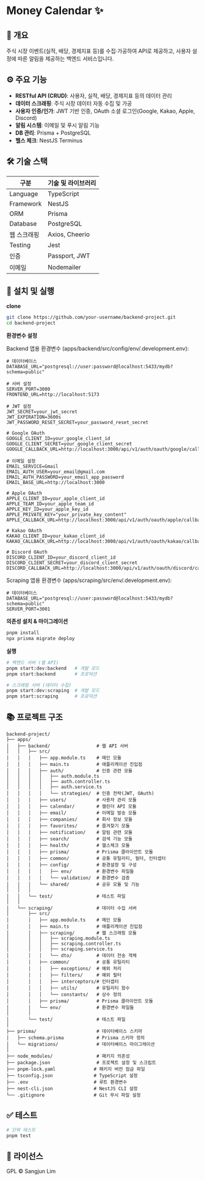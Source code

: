# Money Calendar ✨

## 📖 개요

주식 시장 이벤트(실적, 배당, 경제지표 등)를 수집·가공하여 API로 제공하고, 사용자 설정에 따른 알림을 제공하는 백엔드 서비스입니다.

## ⚙️ 주요 기능

- **RESTful API (CRUD)**: 사용자, 실적, 배당, 경제지표 등의 데이터 관리
- **데이터 스크래핑**: 주식 시장 데이터 자동 수집 및 가공
- **사용자 인증/인가**: JWT 기반 인증, OAuth 소셜 로그인(Google, Kakao, Apple, Discord)
- **알림 시스템**: 이메일 및 푸시 알림 기능
- **DB 관리**: Prisma + PostgreSQL
- **헬스 체크**: NestJS Terminus

## 🛠️ 기술 스택

| 구분        | 기술 및 라이브러리 |
| ----------- | ------------------ |
| Language    | TypeScript         |
| Framework   | NestJS             |
| ORM         | Prisma             |
| Database    | PostgreSQL         |
| 웹 스크래핑 | Axios, Cheerio     |
| Testing     | Jest               |
| 인증        | Passport, JWT      |
| 이메일      | Nodemailer         |

## 🚀 설치 및 실행

**clone**

```bash
git clone https://github.com/your-username/backend-project.git
cd backend-project
```

**환경변수 설정**

Backend 앱용 환경변수 (apps/backend/src/config/env/.development.env):

```
# 데이터베이스
DATABASE_URL="postgresql://user:password@localhost:5433/mydb?schema=public"

# 서버 설정
SERVER_PORT=3000
FRONTEND_URL=http://localhost:5173

# JWT 설정
JWT_SECRET=your_jwt_secret
JWT_EXPIRATION=3600s
JWT_PASSWORD_RESET_SECRET=your_password_reset_secret

# Google OAuth
GOOGLE_CLIENT_ID=your_google_client_id
GOOGLE_CLIENT_SECRET=your_google_client_secret
GOOGLE_CALLBACK_URL=http://localhost:3000/api/v1/auth/oauth/google/callback

# 이메일 설정
EMAIL_SERVICE=Gmail
EMAIL_AUTH_USER=your_email@gmail.com
EMAIL_AUTH_PASSWORD=your_email_app_password
EMAIL_BASE_URL=http://localhost:3000

# Apple OAuth
APPLE_CLIENT_ID=your_apple_client_id
APPLE_TEAM_ID=your_apple_team_id
APPLE_KEY_ID=your_apple_key_id
APPLE_PRIVATE_KEY="your_private_key_content"
APPLE_CALLBACK_URL=http://localhost:3000/api/v1/auth/oauth/apple/callback

# Kakao OAuth
KAKAO_CLIENT_ID=your_kakao_client_id
KAKAO_CALLBACK_URL=http://localhost:3000/api/v1/auth/oauth/kakao/callback

# Discord OAuth
DISCORD_CLIENT_ID=your_discord_client_id
DISCORD_CLIENT_SECRET=your_discord_client_secret
DISCORD_CALLBACK_URL=http://localhost:3000/api/v1/auth/oauth/discord/callback
```

Scraping 앱용 환경변수 (apps/scraping/src/env/.development.env):

```
# 데이터베이스
DATABASE_URL="postgresql://user:password@localhost:5433/mydb?schema=public"
SERVER_PORT=3001
```

**의존성 설치 & 마이그레이션**

```bash
pnpm install
npx prisma migrate deploy
```

**실행**

```bash
# 백엔드 서버 (웹 API)
pnpm start:dev:backend   # 개발 모드
pnpm start:backend       # 프로덕션

# 스크래핑 서버 (데이터 수집)
pnpm start:dev:scraping  # 개발 모드
pnpm start:scraping      # 프로덕션
```

## 📚 프로젝트 구조

```
backend-project/
├── apps/
│   ├── backend/                 # 웹 API 서버
│   │   ├── src/
│   │   │   ├── app.module.ts    # 메인 모듈
│   │   │   ├── main.ts          # 애플리케이션 진입점
│   │   │   ├── auth/            # 인증 관련 모듈
│   │   │   │   ├── auth.module.ts
│   │   │   │   ├── auth.controller.ts
│   │   │   │   ├── auth.service.ts
│   │   │   │   └── strategies/  # 인증 전략(JWT, OAuth)
│   │   │   ├── users/           # 사용자 관리 모듈
│   │   │   ├── calendar/        # 캘린더 API 모듈
│   │   │   ├── email/           # 이메일 발송 모듈
│   │   │   ├── companies/       # 회사 정보 모듈
│   │   │   ├── favorites/       # 즐겨찾기 모듈
│   │   │   ├── notification/    # 알림 관련 모듈
│   │   │   ├── search/          # 검색 기능 모듈
│   │   │   ├── health/          # 헬스체크 모듈
│   │   │   ├── prisma/          # Prisma 클라이언트 모듈
│   │   │   ├── common/          # 공통 유틸리티, 필터, 인터셉터
│   │   │   ├── config/          # 환경설정 및 구성
│   │   │   │   ├── env/         # 환경변수 파일들
│   │   │   │   └── validation/  # 환경변수 검증
│   │   │   └── shared/          # 공유 모듈 및 기능
│   │   │
│   │   └── test/                # 테스트 파일
│   │
│   └── scraping/                # 데이터 수집 서버
│       ├── src/
│       │   ├── app.module.ts    # 메인 모듈
│       │   ├── main.ts          # 애플리케이션 진입점
│       │   ├── scraping/        # 웹 스크래핑 모듈
│       │   │   ├── scraping.module.ts
│       │   │   ├── scraping.controller.ts
│       │   │   ├── scraping.service.ts
│       │   │   └── dto/         # 데이터 전송 객체
│       │   ├── common/          # 공통 유틸리티
│       │   │   ├── exceptions/  # 예외 처리
│       │   │   ├── filters/     # 예외 필터
│       │   │   ├── interceptors/# 인터셉터
│       │   │   ├── utils/       # 유틸리티 함수
│       │   │   └── constants/   # 상수 정의
│       │   ├── prisma/          # Prisma 클라이언트 모듈
│       │   └── env/             # 환경변수 파일들
│       │
│       └── test/                # 테스트 파일
│
├── prisma/                      # 데이터베이스 스키마
│   ├── schema.prisma            # Prisma 스키마 정의
│   └── migrations/              # 데이터베이스 마이그레이션
│
├── node_modules/                # 패키지 의존성
├── package.json                 # 프로젝트 설정 및 스크립트
├── pnpm-lock.yaml              # 패키지 버전 잠금 파일
├── tsconfig.json               # TypeScript 설정
├── .env                        # 루트 환경변수
├── nest-cli.json               # NestJS CLI 설정
└── .gitignore                  # Git 무시 파일 설정
```

## ✅ 테스트

```bash
# 단위 테스트
pnpm test
```

## 📄 라이선스

GPL © Sangjun Lim
